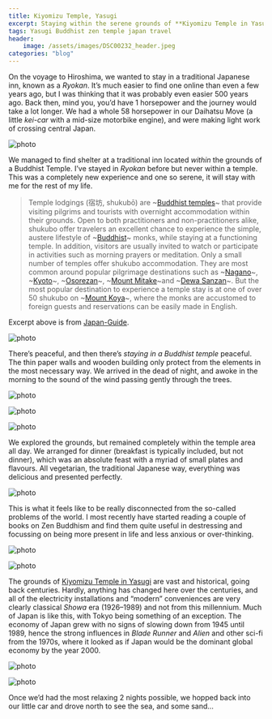 ```yaml
---
title: Kiyomizu Temple, Yasugi
excerpt: Staying within the serene grounds of **Kiyomizu Temple in Yasugi** was an experience unlike any other. The paper-thin walls and wooden architecture offered just enough shelter, allowing the sounds of nature to seep in—wind through the trees, distant temple bells. Days passed slowly as we explored the historic grounds, untouched by modernity beyond *Showa-era* conveniences. Every meal, a beautifully presented vegetarian feast, reflected the temple’s simplicity and harmony. Disconnected from the outside world, this was peace in its purest form—an escape not just from noise, but from the rush of time itself.  
tags: Yasugi Buddhist zen temple japan travel
header:
    image: /assets/images/DSC00232_header.jpeg
categories: "blog"
---
```

On the voyage to Hiroshima, we wanted to stay in a traditional Japanese inn, known as a *Ryokan*. It’s much easier to find one online than even a few years ago, but I was thinking that it was probably even easier 500 years ago. Back then, mind you, you’d have 1 horsepower and the journey would take a lot longer. We had a whole 58 horsepower in our Daihatsu Move (a little *kei-car* with a mid-size motorbike engine), and were making light work of crossing central Japan.

![photo](/assets/images/IMG_8586.jpeg)

We managed to find shelter at a traditional inn located *within* the grounds of a Buddhist Temple. I’ve stayed in *Ryokan* before but never within a temple. This was a completely new experience and one so serene, it will stay with me for the rest of my life.

> Temple lodgings (宿坊, shukubō) are ~[Buddhist temples](https://www.japan-guide.com/e/e2058.html)~ that provide visiting pilgrims and tourists with overnight accommodation within their grounds. Open to both practitioners and non-practitioners alike, shukubo offer travelers an excellent chance to experience the simple, austere lifestyle of ~[Buddhist](https://www.japan-guide.com/e/e2055.html)~ monks, while staying at a functioning temple. In addition, visitors are usually invited to watch or participate in activities such as morning prayers or meditation.
> Only a small number of temples offer shukubo accommodation. They are most common around popular pilgrimage destinations such as ~[Nagano](https://www.japan-guide.com/e/e6000.html)~, ~[Kyoto](https://www.japan-guide.com/e/e2158.html)~, ~[Osorezan](https://www.japan-guide.com/e/e3727.html)~, ~[Mount Mitake](https://www.japan-guide.com/e/e3036.html)~and ~[Dewa Sanzan](https://www.japan-guide.com/e/e7900.html)~. But the most popular destination to experience a temple stay is at one of over 50 shukubo on ~[Mount Koya](https://www.japan-guide.com/e/e4900.html)~, where the monks are accustomed to foreign guests and reservations can be easily made in English.

Excerpt above is from [Japan-Guide](https://www.japan-guide.com/e/e2025_temple_lodgings.html).

![photo](/assets/images/DSC00225.jpeg)

There’s peaceful, and then there’s *staying in a Buddhist temple* peaceful. The thin paper walls and wooden building only protect from the elements in the most necessary way. We arrived in the dead of night, and awoke in the morning to the sound of the wind passing gently through the trees.

![photo](/assets/images/DSC00224.jpeg)

![photo](/assets/images/DSC00218.jpeg)

![photo](/assets/images/DSC00226.jpeg)

We explored the grounds, but remained completely within the temple area all day. We arranged for dinner (breakfast is typically included, but not dinner), which was an absolute feast with a myriad of small plates and flavours. All vegetarian, the traditional Japanese way, everything was delicious and presented perfectly.

![photo](/assets/images/IMG_8718.jpeg)

This is what it feels like to be really disconnected from the so-called problems of the world.  I most recently have started reading a couple of books on Zen Buddhism and find them quite useful in destressing and focussing on being more present in life and less anxious or over-thinking.

![photo](/assets/images/DSC00230.jpeg)

![photo](/assets/images/DSC00231.jpeg)

The grounds of [Kiyomizu Temple in Yasugi](https://www.kankou-shimane.com/en/destinations/9337) are vast and historical, going back centuries. Hardly, anything has changed here over the centuries, and all of the electricity installations and “modern” conveniences are very clearly classical *Showa* era (1926–1989) and not from this millennium. Much of Japan is like this, with Tokyo being something of an exception. The economy of Japan grew with no signs of slowing down from 1945 until 1989, hence the strong influences in *Blade Runner* and *Alien* and other sci-fi from the 1970s, where it looked as if Japan would be the dominant global economy by the year 2000.

![photo](/assets/images/DSC00239.jpeg)

![photo](/assets/images/DSC00232.jpeg)

Once we’d had the most relaxing 2 nights possible, we hopped back into our little car and drove north to see the sea, and some sand… 

